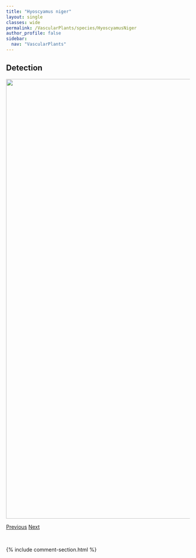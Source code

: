 ```yaml
---
title: "Hyoscyamus niger"
layout: single
classes: wide
permalink: /VascularPlants/species/HyoscyamusNiger
author_profile: false
sidebar:
  nav: "VascularPlants"
---
```


<h2>Detection</h2>

<a href="https://drive.google.com/uc?export=view&id=1mNWrL-i2v-_hbXU35mHsCv18ZTx5L1aH">
<img src="https://drive.google.com/uc?export=view&id=1mNWrL-i2v-_hbXU35mHsCv18ZTx5L1aH" height = "1200" width = "800">
</a>


<a href="/DevelopmentWebsite/VascularPlants/species/HymenoxysRichardsonii" class="pagination--pager" title="Hymenoxys richardsonii">Previous</a> <a href="/DevelopmentWebsite/VascularPlants/species/HypericumMajus" class="pagination--pager" title="Hypericum majus">Next</a>

<p>&nbsp;</p>

{% include comment-section.html %}
